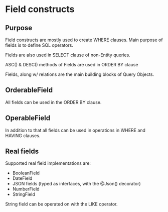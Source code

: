 # Field constructs

## Purpose

Field constructs are mostly used to create WHERE clauses.  Main purpose
of fields is to define SQL operators.

Fields are also used in SELECT clause of non-Entity queries.

ASC() & DESC() methods of Fields are used in ORDER BY clause

Fields, along w/ relations are the main building blocks of Query Objects.

## OrderableField

All fields can be used in the ORDER BY clause.

## OperableField

In addition to that all fields can be used in operations in WHERE and HAVING clauses.

## Real fields

Supported real field implementations are:

- BooleanField
- DateField
- JSON fields (typed as interfaces, with the @Json() decorator)
- NumberField
- StringField

String field can be operated on with the LIKE operator.
